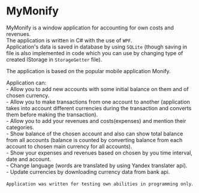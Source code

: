 # MyMonify
MyMonify is a window application for accounting for own costs and revenues.  
The application is written in C# with the use of `WPF`.   
Application's data is saved in database by using `SQLite` (though saving in file is also implemented in code which you can use by changing type of created IStorage in `StorageGetter` file).  

The application is based on the popular mobile application Monify.  

Application can:   
	- Allow you to add new accounts with some initial balance on them and of chosen currency.  
	- Allow you to make transactions from one account to another (application takes into account different currencies during the transaction and converts them before making the transaction).  
	- Allow you to add your revenues and costs(expenses) and mention their categories.  
	- Show balance of the chosen account and also can show total balance from all accounts (balance is counted by converting balance from each account to chosen main currency for all accounts).  
	- Show your expenses and revenues based on chosen by you time interval, date and account.  
	- Change language (words are translated by using Yandex translater api).  
	- Update currencies by downloading currency data from bank api.  
	
`Application was written for testing own abilities in programming only`.
